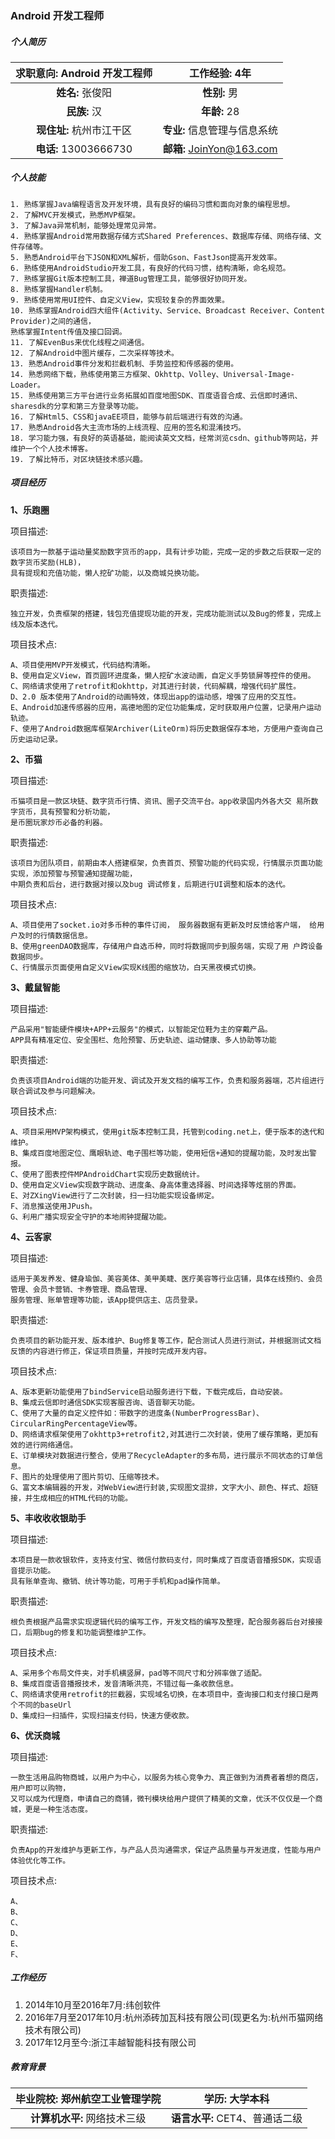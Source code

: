 ### Android 开发工程师

##### 个人简历
| **求职意向:** Android 开发工程师 |**工作经验:** 4年 |
| :----:|:----: |
| **姓名:** 张俊阳 | **性别:** 男 |
| **民族:** 汉 | **年龄:** 28 |
| **现住址:** 杭州市江干区 |**专业:** 信息管理与信息系统|
| **电话:** 13003666730  | **邮箱:** JoinYon@163.com|
##### 个人技能
````
1. 熟练掌握Java编程语言及开发环境，具有良好的编码习惯和面向对象的编程思想。
2. 了解MVC开发模式，熟悉MVP框架。
3. 了解Java异常机制，能够处理常见异常。
4. 熟练掌握Android常用数据存储方式Shared Preferences、数据库存储、网络存储、文件存储等。
5. 熟悉Android平台下JSON和XML解析，借助Gson、FastJson提高开发效率。
6. 熟练使用AndroidStudio开发工具，有良好的代码习惯，结构清晰，命名规范。
7. 熟练掌握Git版本控制工具，禅道Bug管理工具，能够很好协同开发。
8. 熟练掌握Handler机制。
9. 熟练使用常用UI控件、自定义View，实现较复杂的界面效果。
10. 熟练掌握Android四大组件(Activity、Service、Broadcast Receiver、Content Provider)之间的通信，
熟练掌握Intent传值及接口回调。
11. 了解EvenBus来优化线程之间通信。
12. 了解Android中图片缓存，二次采样等技术。
13. 熟悉Android事件分发和拦截机制、手势监控和传感器的使用。
14. 熟悉网络下载，熟练使用第三方框架、Okhttp、Volley、Universal-Image-Loader。
15. 熟练使用第三方平台进行业务拓展如百度地图SDK、百度语音合成、云信即时通讯、sharesdk的分享和第三方登录等功能。
16. 了解Html5、CSS和javaEE项目，能够与前后端进行有效的沟通。
17. 熟悉Android各大主流市场的上线流程、应用的签名和混淆技巧。
18. 学习能力强，有良好的英语基础，能阅读英文文档，经常浏览csdn、github等网站，并维护一个个人技术博客。
19. 了解比特币，对区块链技术感兴趣。
````
##### 项目经历
**1、乐跑圈**

项目描述:
````
该项目为一款基于运动量奖励数字货币的app，具有计步功能，完成一定的步数之后获取一定的数字货币奖励(HLB)，
具有提现和充值功能，懒人挖矿功能，以及商城兑换功能。
````

职责描述:
````
独立开发，负责框架的搭建，钱包充值提现功能的开发，完成功能测试以及Bug的修复，完成上线及版本迭代。
````
项目技术点:
````
A、项目使用MVP开发模式，代码结构清晰。
B、使用自定义View，首页圆环进度条，懒人挖矿水波动画，自定义手势锁屏等控件的使用。
C、网络请求使用了retrofit和okhttp，对其进行封装，代码解耦，增强代码扩展性。 
D、2.0 版本使用了Android的动画特效，体现出app的运动感，增强了应用的交互性。
E、Android加速传感器的应用，高德地图的定位功能集成，定时获取用户位置，记录用户运动轨迹。
F、使用了Android数据库框架Archiver(LiteOrm)将历史数据保存本地，方便用户查询自己历史运动记录。
````

**2、币猫**

项目描述:
````
币猫项目是一款区块链、数字货币行情、资讯、圈子交流平台。app收录国内外各大交 易所数字货币，具有预警和分析功能，
是币圈玩家炒币必备的利器。
````

职责描述:
````
该项目为团队项目，前期由本人搭建框架，负责首页、预警功能的代码实现，行情展示页面功能实现，添加预警与预警通知提醒功能，
中期负责和后台，进行数据对接以及bug 调试修复，后期进行UI调整和版本的迭代。
````
项目技术点:
````
A、项目使用了socket.io对多币种的事件订阅， 服务器数据有更新及时反馈给客户端， 给用户及时的行情数据信息。
B、使用greenDAO数据库，存储用户自选币种，同时将数据同步到服务端，实现了用 户跨设备数据同步。
C、行情展示页面使用自定义View实现K线图的缩放功，白天黑夜模式切换。
````
**3、戴鼠智能**

项目描述:
````
产品采用"智能硬件模块+APP+云服务"的模式，以智能定位鞋为主的穿戴产品。
APP具有精准定位、安全围栏、危险预警、历史轨迹、运动健康、多人协助等功能
````

职责描述:
````
负责该项目Android端的功能开发、调试及开发文档的编写工作，负责和服务器端，芯片组进行联合调试及参与问题解决。
````
项目技术点:
````
A、项目采用MVP架构模式，使用git版本控制工具，托管到coding.net上，便于版本的迭代和维护。
B、集成百度地图定位、鹰眼轨迹、电子围栏等功能，使用短信+通知的提醒功能，及时发出警报。
C、使用了图表控件MPAndroidChart实现历史数据统计。
D、使用自定义View实现数字跳动、进度条、身高体重选择器、时间选择等炫丽的界面。
E、对ZXingView进行了二次封装，扫一扫功能实现设备绑定。
F、消息推送使用JPush。
G、利用广播实现安全守护的本地闹钟提醒功能。
````
**4、云客家**

项目描述:
````
适用于美发养发、健身瑜伽、美容美体、美甲美睫、医疗美容等行业店铺，具体在线预约、会员管理、会员卡营销、卡券管理、商品管理、
服务管理、账单管理等功能，该App提供店主、店员登录。
````

职责描述:
````
负责项目的新功能开发、版本维护、Bug修复等工作，配合测试人员进行测试，并根据测试文档反馈的内容进行修正，保证项目质量，并按时完成开发内容。
````
项目技术点:
````
A、版本更新功能使用了bindService启动服务进行下载，下载完成后，自动安装。
B、集成云信即时通信SDK实现客服咨询、语音聊天功能。
C、使用了大量的自定义控件如：带数字的进度条(NumberProgressBar)、CircularRingPercentageView等。
D、网络请求框架使用了okhttp3+retrofit2,对其进行二次封装，使用了缓存策略，更加有效的进行网络通信。
E、订单模块对数据进行整合，使用了RecycleAdapter的多布局，进行展示不同状态的订单信息。
F、图片的处理使用了图片剪切、压缩等技术。
G、富文本编辑器的开发，对WebView进行封装,实现图文混排，文字大小、颜色、样式、超链接，并生成相应的HTML代码的功能。
````
**5、丰收收收银助手**

项目描述:
````
本项目是一款收银软件，支持支付宝、微信付款码支付，同时集成了百度语音播报SDK，实现语音提示功能。
具有账单查询、撤销、统计等功能，可用于手机和pad操作简单。
````

职责描述:
````
根负责根据产品需求实现逻辑代码的编写工作，开发文档的编写及整理，配合服务器后台对接接口，后期bug的修复和功能调整维护工作。
````
项目技术点:
````
A、采用多个布局文件夹，对手机横竖屏，pad等不同尺寸和分辨率做了适配。
B、集成百度语音播报技术，发音清晰洪亮，不错过每一条收款信息。
C、网络请求使用retrofit的拦截器，实现域名切换，在本项目中，查询接口和支付接口是两个不同的baseUrl
D、集成扫一扫插件，实现扫描支付码，快速方便收款。
````
**6、优沃商城**

项目描述:
````
一款生活用品购物商城，以用户为中心，以服务为核心竞争力、真正做到为消费者着想的商店，用户即可以购物，
又可以成为代理商，申请自己的商铺，微刊模块给用户提供了精美的文章，优沃不仅仅是一个商城，更是一种生活态度。
````

职责描述:
````
负责App的开发维护与更新工作，与产品人员沟通需求，保证产品质量与开发进度，性能与用户体验优化等工作。
````
项目技术点:
````
A、
B、
C、
D、
E、
F、
````

##### 工作经历
1. 2014年10月至2016年7月:纬创软件
2. 2016年7月至2017年10月:杭州添砖加瓦科技有限公司(现更名为:杭州币猫网络技术有限公司)
3. 2017年12月至今:浙江丰越智能科技有限公司
##### 教育背景

| **毕业院校:** 郑州航空工业管理学院 |**学历:** 大学本科 |
| :----:|:----: |
| **计算机水平:** 网络技术三级 | **语言水平:** CET4、普通话二级 |
